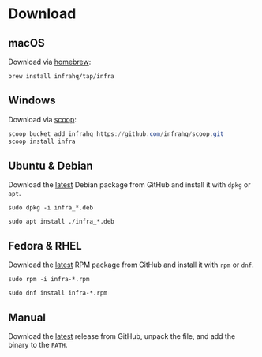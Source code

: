 # Download

## macOS

Download via [homebrew](https://brew.sh):

```
brew install infrahq/tap/infra
```

## Windows

Download via [scoop](https://scoop.sh):

```powershell
scoop bucket add infrahq https://github.com/infrahq/scoop.git
scoop install infra
```

## Ubuntu & Debian

Download the [latest](https://github.com/infrahq/infra/releases/latest) Debian package from GitHub and install it with `dpkg` or `apt`.

```
sudo dpkg -i infra_*.deb
```

```
sudo apt install ./infra_*.deb
```

## Fedora & RHEL

Download the [latest](https://github.com/infrahq/infra/releases/latest) RPM package from GitHub and install it with `rpm` or `dnf`.

```
sudo rpm -i infra-*.rpm
```

```
sudo dnf install infra-*.rpm
```

## Manual

Download the [latest](https://github.com/infrahq/infra/releases/latest) release from GitHub, unpack the file, and add the binary to the `PATH`.
